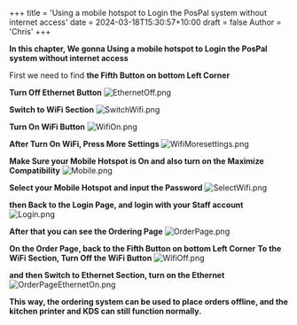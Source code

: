 +++
title = 'Using a mobile hotspot to Login the PosPal system without internet access'
date = 2024-03-18T15:30:57+10:00
draft = false
Author = 'Chris'
+++

**In this chapter, We gonna Using a mobile hotspot to Login the PosPal system without internet access**


First we need to find **the Fifth Button on bottom Left Corner**

**Turn Off Ethernet Button**
![EthernetOff.png](/img/EthernetOff.png)

**Switch to WiFi Section**
![SwitchWifi.png](/img/SwitchWifi.png)

**Turn On WiFi Button**
![WifiOn.png](/img/WifiOn.png)

**After Turn On WiFi, Press More Settings**
![WifiMoresettings.png](/img/WifiMoresettings.png)

**Make Sure your Mobile Hotspot is On and also turn on the Maximize Compatibility**
![Mobile.png](/img/Mobile.png)

**Select your Mobile Hotspot and input the Password**
![SelectWifi.png](/img/SelectWifi.png)

**then Back to the Login Page, and login with your Staff account**
![Login.png](/img/Login.png)

**After that you can see the Ordering Page**
![OrderPage.png](/img/OrderPage.png)

**On the Order Page, back to the Fifth Button on bottom Left Corner**
**To the WiFi Section, Turn Off the WiFi Button**
![WifiOff.png](/img/WifiOff.png)

**and then Switch to Ethernet Section, turn on the Ethernet**
![OrderPageEthernetOn.png](/img/OrderPageEthernetOn.png)

**This way, the ordering system can be used to place orders offline, and the kitchen printer and KDS can still function normally.**